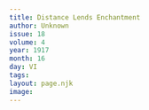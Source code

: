```yaml
---
title: Distance Lends Enchantment
author: Unknown
issue: 18
volume: 4
year: 1917
month: 16
day: VI
tags:
layout: page.njk
image:
---
```




